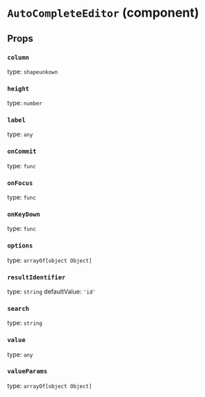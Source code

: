 `AutoCompleteEditor` (component)
================================



Props
-----

### `column`

type: `shapeunkown`


### `height`

type: `number`


### `label`

type: `any`


### `onCommit`

type: `func`


### `onFocus`

type: `func`


### `onKeyDown`

type: `func`


### `options`

type: `arrayOf[object Object]`


### `resultIdentifier`

type: `string`
defaultValue: `'id'`


### `search`

type: `string`


### `value`

type: `any`


### `valueParams`

type: `arrayOf[object Object]`

